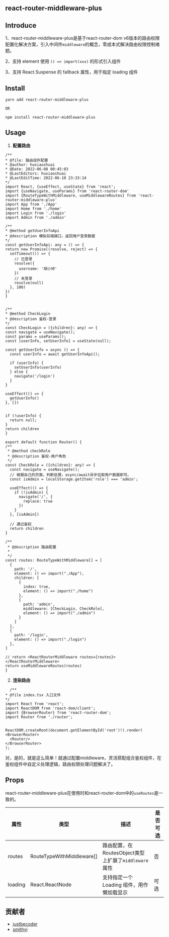 ## react-router-middleware-plus

## Introduce

1、react-router-middleware-plus是基于react-router-dom v6版本的路由权限配置化解决方案，引入中间件`middleware`的概念，零成本式解决路由权限控制难题。

2、支持 element 使用 `() => import(xxx)` 的形式引入组件

3、支持 React.Suspense 的 fallback 属性，用于指定 loading 组件

## Install

```shell
yarn add react-router-middleware-plus

OR

npm install react-router-middleware-plus
```

## Usage

1. **配置路由**

  ```tsx
  /**
 * @file: 路由组件配置
 * @author: huxiaoshuai
 * @Date: 2022-06-08 00:45:03
 * @LastEditors: huxiaoshuai
 * @LastEditTime: 2022-06-10 23:33:14
 */
import React, {useEffect, useState} from 'react';
import {useNavigate, useParams} from 'react-router-dom'
import {RouteTypeWithMiddleware, useMiddlewareRoutes} from 'react-router-middleware-plus'
import App from './App'
import Home from './home'
import Login from './login'
import Admin from './admin'

/**
 * @method getUserInfoApi
 * @description 模拟后端接口，返回用户登录数据
 */
const getUserInfoApi: any = () => {
  return new Promise((resolve, reject) => {
    setTimeout(() => {
      // 已登录
      resolve({
        username: '胡小帅'
      })
      // 未登录
      resolve(null)
    }, 100)
  })
}


/**
 * @method CheckLogin
 * @description 鉴权-登录
 */
const CheckLogin = ({children}: any) => {
  const navigate = useNavigate();
  const params = useParams();
  const [userInfo, setUserInfo] = useState(null);

  const getUserInfo = async () => {
    const userInfo = await getUserInfoApi();

    if (userInfo) {
      setUserInfo(userInfo)
    } else {
      navigate('/login')
    }
  }

  useEffect(() => {
    getUserInfo()
  }, [])


  if (!userInfo) {
    return null;
  }
  return children
}

export default function Router() {
  /**
   * @method checkRole
   * @description 鉴权-用户角色
   */
  const CheckRole = ({children}: any) => {
    const navigate = useNavigate();
    // 根据自己的页面，判断处理，async/await异步拉取用户数据即可。
    const isAdmin = localStorage.getItem('role') === 'admin';

    useEffect(() => {
      if (!isAdmin) {
        navigate('/', {
          replace: true
        })
      }
    }, [isAdmin])

    // 通过鉴权
    return children
  }

  /**
   * @description 路由配置
   *
   */
  const routes: RouteTypeWithMiddleware[] = [
    {
      path: '/',
      element: () => import("./App"),
      children: [
        {
          index: true,
          element: () => import("./home")
        },
        {
          path: 'admin',
          middleware: [CheckLogin, CheckRole],
          element: () => import("./admin")
        }
      ]
    },
    {
      path: '/login',
      element: () => import("./login")
    },
  ]

  // return <ReactRouterMiddleware routes={routes}></ReactRouterMiddleware>
  return useMiddlewareRoutes(routes)
}
  ```

2. **渲染路由**

  ```tsx
    /**
 * @file index.tsx 入口文件
 */
import React from 'react';
import ReactDOM from 'react-dom/client';
import {BrowserRouter} from 'react-router-dom';
import Router from './router';


ReactDOM.createRoot(document.getElementById('root')!).render(
  <BrowserRouter>
    <Router/>
  </BrowserRouter>
);
  ```

对，是的，就是这么简单！就通过配置middleware，灵活搭配组合鉴权组件，在鉴权组件中自定义处理逻辑，路由权限处理问题解决了。

## Props

react-router-middleware-plus在使用时和react-router-dom中的`useRoutes`是一致的。

| 属性      | 类型                        | 描述                             | 是否可选 |
|---------|---------------------------|--------------------------------|------|
| routes  | RouteTypeWithMiddleware[] | 路由配置，在RoutesObject类型上扩展了`middleware`属性 | 否    |
| loading | React.ReactNode           | 支持指定一个 Loading 组件，用作懒加载显示      | 可选   |

## 贡献者

- [justbecoder](https://github.com/justbecoder)
- [smithyj](https://github.com/smithyj)
